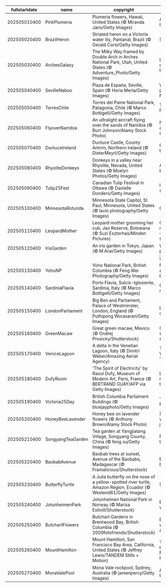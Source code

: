 |fullstartdate|name|copyright|title|image|
|--|--|--|--|--|
202505010400|PinkPlumeria|Plumeria flowers, Hawaii, United States (© Miranda Jans/Getty Images)|A fragrant tradition|![](/en-CA/2025/05/202505010400PinkPlumeria.jpg)|
202505020400|BrazilHeron|Striated heron on a Victoria water lily, Pantanal, Brazil (© Gerald Corsi/Getty Images)|Sailing solo|![](/en-CA/2025/05/202505020400BrazilHeron.jpg)|
202505030400|ArchesGalaxy|The Milky Way framed by Double Arch in Arches National Park, Utah, United States (© Adventure_Photo/Getty Images)|Let's celebrate the cosmos|![](/en-CA/2025/05/202505030400ArchesGalaxy.jpg)|
202505040400|SevilleNaboo|Plaza de España, Seville, Spain (© Horia Merla/Getty Images)|Welcome to planet Naboo!|![](/en-CA/2025/05/202505040400SevilleNaboo.jpg)|
202505050400|TorresChile|Torres del Paine National Park, Patagonia, Chile (© Marco Bottigelli/Getty Images)|The mighty Paine|![](/en-CA/2025/05/202505050400TorresChile.jpg)|
202505060400|FlyoverNamibia|An ultralight aircraft flying over the sands of Namibia (© Burt Johnson/Alamy Stock Photo)|Not your average desert trip|![](/en-CA/2025/05/202505060400FlyoverNamibia.jpg)|
202505070400|DunluceIreland|Dunluce Castle, County Antrim, Northern Ireland (© DieterMeyrl/Getty Images)|Castle on the rocks|![](/en-CA/2025/05/202505070400DunluceIreland.jpg)|
202505080400|RhyoliteDonkeys|Donkeys in a valley near Rhyolite, Nevada, United States (© Moelyn Photos/Getty Images)|A day to bray about|![](/en-CA/2025/05/202505080400RhyoliteDonkeys.jpg)|
202505090400|Tulip25Fest|Canadian Tulip Festival in Ottawa (© Danielle Donders/Getty Images)|It's tulip season|![](/en-CA/2025/05/202505090400Tulip25Fest.jpg)|
202505100400|MinnesotaRotunda|Minnesota State Capitol, St. Paul, Minnesota, United States (© lavin photography/Getty Images)|Gilded glory|![](/en-CA/2025/05/202505100400MinnesotaRotunda.jpg)|
202505110400|LeopardMother|Leopard mother grooming her cub, Jao Reserve, Botswana (© Suzi Eszterhas/Minden Pictures)|Celebrating motherhood—feline style!|![](/en-CA/2025/05/202505110400LeopardMother.jpg)|
202505120400|IrisGarden|An iris garden in Tokyo, Japan (© M.Arai/Getty Images)|Waves of purple|![](/en-CA/2025/05/202505120400IrisGarden.jpg)|
||||![](/en-CA/2025/05/.jpg)|
202505130400|YohoNP|Yoho National Park, British Columbia (© Feng Wei Photography/Getty Images)|Fossils, falls and forest trails|![](/en-CA/2025/05/202505130400YohoNP.jpg)|
202505140400|SardiniaFlavia|Porto Flavia, Sulcis-Iglesiente, Sardinia, Italy (© Marco Bottigelli/Getty Images)|Ore and more|![](/en-CA/2025/05/202505140400SardiniaFlavia.jpg)|
202505150400|LondonParliament|Big Ben and Parliament, Palace of Westminster, London, England (© Puthipong Worasaran/Getty Images)|London o'clock|![](/en-CA/2025/05/202505150400LondonParliament.jpg)|
202505160400|GreenMacaw|Great green macaw, Mexico (© Ondrej Prosicky/Shutterstock)|Celebrate saving species|![](/en-CA/2025/05/202505160400GreenMacaw.jpg)|
202505170400|VeniceLagoon|A delta in the Venetian Lagoon, Italy   (© Dimitri Weber/Amazing Aerial Agency)|The Venetian 'dolce vita'|![](/en-CA/2025/05/202505170400VeniceLagoon.jpg)|
202505180400|DufyRoom|'The Spirit of Electricity' by Raoul Dufy, Museum of Modern Art, Paris, France (© BERTRAND GUAY/AFP via Getty Images)|Let's visit a museum today|![](/en-CA/2025/05/202505180400DufyRoom.jpg)|
202505190400|Victoria25Day|British Columbia Parliament Buildings (© bluejayphoto/Getty Images)|'May Two-Four'|![](/en-CA/2025/05/202505190400Victoria25Day.jpg)|
202505200400|HoneyBeeLavender|Honey bee on lavender flowers (© Anthony Brown/Alamy Stock Photo)|Small wings, big job|![](/en-CA/2025/05/202505200400HoneyBeeLavender.jpg)|
202505210400|SongyangTeaGarden|Tea garden at Yangjiatang Village, Songyang County, China (© feng xu/Getty Images)|Par-tea time|![](/en-CA/2025/05/202505210400SongyangTeaGarden.jpg)|
202505220400|BaobabAvenue|Baobab trees at sunset, Avenue of the Baobabs, Madagascar (© Framalicious/Shutterstock)|Baobab boulevard|![](/en-CA/2025/05/202505220400BaobabAvenue.jpg)|
202505230400|ButterflyTurtle|A Julia butterfly on the nose of a yellow-spotted river turtle, Amazon Region, Ecuador (© Westend61/Getty Images)|Shell yeah!|![](/en-CA/2025/05/202505230400ButterflyTurtle.jpg)|
202505240400|JotunheimenPark|Jotunheimen National Park in Norway (© Marisa Estivill/Shutterstock)|Europe's wild side|![](/en-CA/2025/05/202505240400JotunheimenPark.jpg)|
202505250400|ButchartFlowers|Butchart Gardens in Brentwood Bay, British Columbia (© 2009fotofriends/Shutterstock)|Bloom where you are planted|![](/en-CA/2025/05/202505250400ButchartFlowers.jpg)|
202505260400|MountHamilton|Mount Hamilton, San Francisco Bay Area, California, United States (© Jeffrey Lewis/TANDEM Stills + Motion)|Twists and turns of Mount Hamilton|![](/en-CA/2025/05/202505260400MountHamilton.jpg)|
202505270400|MonaValePool|Mona Vale rockpool, Sydney, Australia (© jamenpercy/Getty Images)|A shore thing|![](/en-CA/2025/05/202505270400MonaValePool.jpg)|
